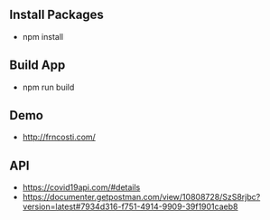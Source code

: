 
## Install Packages
- npm install

##  Build App
- npm run build

## Demo
- http://frncosti.com/

## API
- https://covid19api.com/#details
- https://documenter.getpostman.com/view/10808728/SzS8rjbc?version=latest#7934d316-f751-4914-9909-39f1901caeb8
